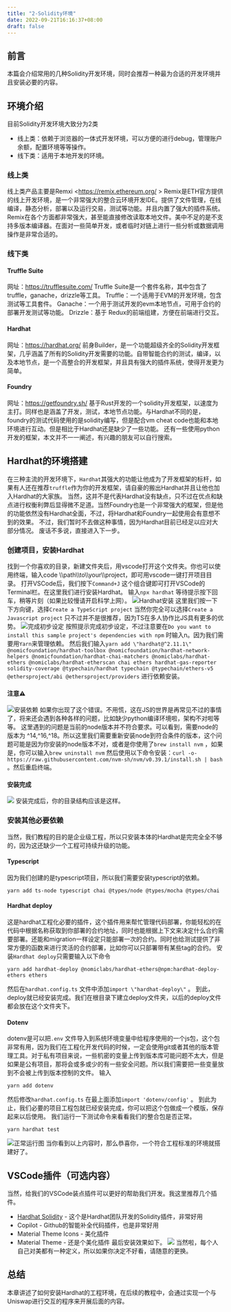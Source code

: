 ```yaml
---
title: "2-Solidity环境"
date: 2022-09-21T16:16:37+08:00
draft: false
---
```

## 前言
本篇会介绍常用的几种Solidity开发环境，同时会推荐一种最为合适的开发环境并且安装必要的内容。
## 环境介绍
目前Solidity开发环境大致分为2类
* 线上类：依赖于浏览器的一体式开发环境，可以方便的进行debug，管理账户余额，配置环境等等操作。
* 线下类：适用于本地开发的环境。
### 线上类
线上类产品主要是Remxi <https://remix.ethereum.org/ >
Remix是ETH官方提供的线上开发环境，是一个非常强大的整合云环境开发IDE。提供了文件管理，在线编译，静态分析，部署以及运行交易，测试等功能。并且内置了强大的插件系统。
Remix在各个方面都非常强大，甚至能直接修改读取本地文件。美中不足的是不支持多版本编译器。在面对一些简单开发，或者临时对链上进行一些分析或数据调用操作是非常合适的。
### 线下类
#### Truffle Suite
网址：<https://trufflesuite.com/>
Truffle Suite是一个套件名称，其中包含了truffle，ganache，drizzle等工具。
Truffle：一个适用于EVM的开发环境，包含测试等工具套件。
Ganache：一个用于测试开发的evm本地节点，可用于合约的部署开发测试等功能。
Drizzle：基于 Redux的前端组建，方便在前端进行交互。
#### Hardhat
网址：<https://hardhat.org/>
前身Builder，是一个功能超级齐全的Solidity开发框架，几乎涵盖了所有的Solidity开发需要的功能。自带智能合约的测试，编译，以及本地节点，是一个高整合的开发框架，并且具有强大的插件系统，使得开发更为简单。
#### Foundry
网址：<https://getfoundry.sh/>
基于Rust开发的一个solidity开发框架，以速度为主打。同样也是涵盖了开发，测试，本地节点功能。与Hardhat不同的是，foundry的测试代码使用的是solidity编写，但是配合vm cheat code也能和本地环境进行互动。但是相比于Hardhat还是缺少了一些功能。
还有一些使用python开发的框架，本文并不一一阐述，有兴趣的朋友可以自行搜索。
## Hardhat的环境搭建
在三种主流的开发环境下，`Hardhat`其强大的功能让他成为了开发框架的标杆，如果有人还在推荐`truffle`作为你的开发框架，请自豪的搬出Hardhat并且让他也加入Hardhat的大家族。
当然，这并不是代表Hardhat没有缺点，只不过在优点和缺点进行权衡利弊后显得微不足道。当然Foundry也是一个非常强大的框架，但是他的功能依然没有Hardhat全面，不过，将Hardhat和Foundry一起使用会有意想不到的效果。
不过，我们暂时不去做这种事情，因为Hardhat目前已经足以应对大部分情况。
废话不多说，直接进入下一步。
### 创建项目，安装Hardhat
找到一个你喜欢的目录，新建文件夹后，用vscode打开这个文件夹。你也可以使用终端，输入code \\\\path\\\\to\\\\your\\\\project，即可用vscode一键打开项目目录。
打开VSCode后，我们按下`Command+J` 这个组合键即可打开VSCode的Terminal栏。在这里我们进行安装Hardhat。
输入`npx hardhat` 等待提示按下回车，稍等片刻（如果比较慢请开启科学上网）。
![Hardhat安装](https://images.mirror-media.xyz/publication-images/BDvwHE1tPZSRGMWxon-LD.png?height=784&width=2020)
这里我们按一下 下方向键，选择`Create a TypeScript project` 当然你完全可以选择`Create a Javascript project` 只不过并不是很推荐，因为TS在多人协作比JS具有更多的优势。
![完成初步设定](https://images.mirror-media.xyz/publication-images/SZFQonj_2FBHm4tTqPhye.png?height=730&width=2184)
按照提示完成初步设定，不过注意要在`Do you want to install this sample project's dependencies with npm` 时输入n。因为我们需要用`Yarn`来管理依赖。
然后我们输入`yarn add \"hardhat@^2.11.1\" @nomicfoundation/hardhat-toolbox @nomicfoundation/hardhat-network-helpers @nomicfoundation/hardhat-chai-matchers @nomiclabs/hardhat-ethers @nomiclabs/hardhat-etherscan chai ethers hardhat-gas-reporter solidity-coverage @typechain/hardhat typechain @typechain/ethers-v5 @ethersproject/abi @ethersproject/providers` 进行依赖安装。
#### 注意⚠️
![安装依赖](https://images.mirror-media.xyz/publication-images/ksB0tBOwTZhNP7BhVaz1Y.png?height=318&width=2362)
如果你出现了这个错误。不用慌，这在JS的世界是再常见不过的事情了，将来还会遇到各种各样的问题，比如缺少python编译环境啦，架构不对啦等等。
这里遇到的问题是当前的node版本并不符合要求。可以看到，需要node的版本为 ^14,^16,^18。所以这里我们需要重新安装node到符合条件的版本，这个问题可能是因为你安装的node版本不对，或者是你使用了`brew install nvm` ，如果是，你可以输入`brew uninstall nvm` 然后使用以下命令安装：`curl -o- https://raw.githubusercontent.com/nvm-sh/nvm/v0.39.1/install.sh | bash` 。然后重启终端。
#### 安装完成
![](https://images.mirror-media.xyz/publication-images/Hd_YugjUfypJfQb-3fxaK.png?height=1994&width=2716)
安装完成后，你的目录结构应该是这样。
### 安装其他必要依赖
当然，我们教程的目的是企业级工程，所以只安装本体的Hardhat是完完全全不够的，因为这还缺少一个工程可持续升级的功能。
#### Typescript
因为我们创建的是typescript项目，所以我们需要安装typescript的依赖。
```
yarn add ts-node typescript chai @types/node @types/mocha @types/chai
```
#### Hardhat deploy
这是hardhat工程化必要的插件，这个插件用来帮忙管理代码部署，你能轻松的在代码中根据名称获取到你部署的合约地址，同时也能根据上下文来决定什么合约需要部署。还能和migration一样设定只能部署一次的合约。同时也给测试提供了非常方便的函数来进行灵活的合约部署，比如你可以只部署带有某些tag的合约。
安装`Hardhat deploy`只需要输入以下命令
```
yarn add hardhat-deploy @nomiclabs/hardhat-ethers@npm:hardhat-deploy-ethers ethers
```
然后在`hardhat.config.ts` 文件中添加`import \"hardhat-deploy\"` 。
到此，deploy就已经安装完成。我们在根目录下建立deploy文件夹，以后的deploy文件都会放在这个文件夹下。
#### Dotenv
dotenv是可以把`.env` 文件导入到系统环境变量中给程序使用的一个js包，这个包非常有用，因为我们在工程化开发代码的时候，一定会使用git或者其他的版本管理工具。对于私有项目来说，一些机密的变量上传到版本库可能问题不太大，但是如果是公有项目，那将会或多或少的有一些安全问题。所以我们需要把一些变量放到不会被上传到版本控制的文件。
输入
```
yarn add dotenv
```
然后修改`hardhat.config.ts` 在最上面添加`import 'dotenv/config'` 。
到此为止，我们必要的项目工程包就已经安装完成，你可以把这个包做成一个模版，保存起来以后使用。
我们运行一下测试命令来看看我们的整合包是否正常。
```
yarn hardhat test
```
![正常运行图](https://images.mirror-media.xyz/publication-images/3OVu6xEN2b4ptFstC2Di9.png?height=756&width=1486)
当你看到以上内容时，那么恭喜你，一个符合工程标准的环境就搭建好了。
## VSCode插件（可选内容）
当然，给我们的VSCode装点插件可以更好的帮助我们开发。我这里推荐几个插件。
* [Hardhat Solidity](https://marketplace.visualstudio.com/items?itemName=NomicFoundation.hardhat-solidity) - 这个是Hardhat团队开发的Solidity插件，非常好用
* Copilot - Github的智能补全代码插件，也是非常好用
* Material Theme Icons - 美化插件
* Material Theme - 还是个美化插件
最后安装效果如下。
![](https://images.mirror-media.xyz/publication-images/Ke_x5Zg84tTe5njftYfrI.png?height=1494&width=2458)
当然啦，每个人自己对美都有一种定义，所以如果你决定不好看，请随意的更换。
## 总结
本章讲述了如何安装Hardhat的工程环境，在后续的教程中，会通过实现一个与Uniswap进行交互的程序来开展后面的内容。
